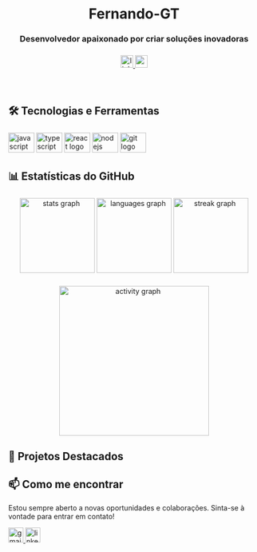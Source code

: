 <h1 align="center">Fernando-GT</h1>
<h3 align="center">Desenvolvedor apaixonado por criar soluções inovadoras</h3>

###

<div align="center">
  <a href="[seu-linkedin]" target="_blank">
    <img src="https://img.shields.io/static/v1?message=LinkedIn&logo=linkedin&label=&color=0077B5&logoColor=white&labelColor=&style=for-the-badge" height="25" alt="linkedin logo" />
  </a>
  <a href="[fernandoferreira5612@gmail.com]" target="_blank">
    <img src="https://img.shields.io/static/v1?message=Outlook&logo=microsoft-outlook&label=&color=0078D4&logoColor=white&labelColor=&style=for-the-badge" height="25" alt="outlook logo" />
  </a>
</div>

###

<br clear="both">

<h2 align="left">🛠 Tecnologias e Ferramentas</h2>

###

<div align="left">
  <!-- Adicione os ícones das tecnologias que você usa -->
  <img src="https://cdn.jsdelivr.net/gh/devicons/devicon/icons/javascript/javascript-original.svg" height="40" width="52" alt="javascript logo"  />
  <img src="https://cdn.jsdelivr.net/gh/devicons/devicon/icons/typescript/typescript-original.svg" height="40" width="52" alt="typescript logo"  />
  <img src="https://cdn.jsdelivr.net/gh/devicons/devicon/icons/react/react-original.svg" height="40" width="52" alt="react logo"  />
  <img src="https://cdn.jsdelivr.net/gh/devicons/devicon/icons/nodejs/nodejs-original.svg" height="40" width="52" alt="nodejs logo"  />
  <img src="https://cdn.jsdelivr.net/gh/devicons/devicon/icons/git/git-original.svg" height="40" width="52" alt="git logo"  />
</div>

###

<h2 align="left">📊 Estatísticas do GitHub</h2>

###

<div align="center">
  <img src="https://github-readme-stats.vercel.app/api?username=fernando-gt&hide_title=false&hide_rank=false&show_icons=true&include_all_commits=true&count_private=true&disable_animations=false&theme=vision-friendly-dark&locale=pt-br&hide_border=true&custom_title=Estatísticas" height="150" alt="stats graph" />
  <img src="https://github-readme-stats.vercel.app/api/top-langs?username=fernando-gt&locale=pt-br&hide_title=false&layout=compact&card_width=320&langs_count=6&theme=vision-friendly-dark&hide_border=true&custom_title=Linguagens%20Mais%20Usadas" height="150" alt="languages graph" />
  <img src="https://streak-stats.demolab.com?user=fernando-gt&locale=pt-br&mode=weekly&theme=vision-friendly-dark&hide_border=true&border_radius=5&date_format=j%20M%5B%20Y%5D" height="150" alt="streak graph" />
</div>

###

<div align="center">
  <img src="https://github-readme-activity-graph.vercel.app/graph?username=fernando-gt&theme=react-dark&radius=16&area=true&hide_border=true&custom_title=Atividade%20no%20GitHub" height="300" alt="activity graph" />
</div>

###

<h2 align="left">🚀 Projetos Destacados</h2>

<!-- Adicione aqui cards ou links para seus melhores projetos -->

###

<h2 align="left">📫 Como me encontrar</h2>

<p align="left">Estou sempre aberto a novas oportunidades e colaborações. Sinta-se à vontade para entrar em contato!</p>

<div align="left">
  <a href="mailto:seu-email@exemplo.com" target="_blank">
    <img src="https://img.shields.io/badge/Email-D14836?style=for-the-badge&logo=gmail&logoColor=white" height="30" alt="gmail logo" />
  </a>
  <a href="https://linkedin.com/in/seu-perfil" target="_blank">
    <img src="https://img.shields.io/badge/LinkedIn-0077B5?style=for-the-badge&logo=linkedin&logoColor=white" height="30" alt="linkedin logo" />
  </a>
</div>
